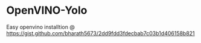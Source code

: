 # OpenVINO-Yolo

Easy openvino installtion @
https://gist.github.com/bharath5673/2dd9fdd3fdecbab7c03b1d406158b821
